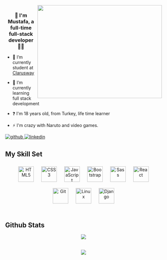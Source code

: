 <div align="right">
<img src="https://c.tenor.com/GfSX-u7VGM4AAAAC/coding.gif" align="right" height="300" width="400" />
</div>  
  

### <div align="center">👋 I'm Mustafa, a full-time full-stack developer 👨‍💻 </div>  
  

- 🔭 I’m currently student at [Clarusway](https://clarusway.com/)  
  

- 🌱 I’m currently learning full stack development  
  

- ❓ I'm 18 years old, from Turkey, life time learner
  
  

- ⚡ I'm crazy with Naruto and video games.  
  

<a href="https://github.com/mustafa-bilen" target="_blank">
<img src=https://img.shields.io/badge/github-%2324292e.svg?&style=for-the-badge&logo=github&logoColor=white alt=github style="margin-bottom: 5px;" />
</a>
<a href="https://linkedin.com/in/mstbln" target="_blank">
<img src=https://img.shields.io/badge/linkedin-%231E77B5.svg?&style=for-the-badge&logo=linkedin&logoColor=white alt=linkedin style="margin-bottom: 5px;" />
</a>  
  

<br/>  


## My Skill Set  
<div align="center">  
<img style="margin: 10px" src="https://profilinator.rishav.dev/skills-assets/html5-original-wordmark.svg" alt="HTML5" height="50" />  
<img style="margin: 10px" src="https://profilinator.rishav.dev/skills-assets/css3-original-wordmark.svg" alt="CSS3" height="50" />  
<img style="margin: 10px" src="https://profilinator.rishav.dev/skills-assets/javascript-original.svg" alt="JavaScript" height="50" />  
<img style="margin: 10px" src="https://profilinator.rishav.dev/skills-assets/bootstrap-plain.svg" alt="Bootstrap" height="50" />  
<img style="margin: 10px" src="https://profilinator.rishav.dev/skills-assets/sass-original.svg" alt="Sass" height="50" />  
<img style="margin: 10px" src="https://profilinator.rishav.dev/skills-assets/react-original-wordmark.svg" alt="React" height="50" />  
<img style="margin: 10px" src="https://profilinator.rishav.dev/skills-assets/git-scm-icon.svg" alt="Git" height="50" />  
<img style="margin: 10px" src="https://profilinator.rishav.dev/skills-assets/linux-original.svg" alt="Linux" height="50" />  
<img style="margin: 10px" src="https://profilinator.rishav.dev/skills-assets/django-original.svg" alt="Django" height="50" />  
</div>  

<br/>  


## Github Stats  
<div align="center"><img src="https://github-readme-stats.vercel.app/api?username=mustafa-bilen&show_icons=true&count_private=true&hide_border=true" align="center" /></div>  

<br/>  

  

<br/>  

<div align="center">
<img src="https://komarev.com/ghpvc/?username=mustafa-bilen&&style=flat-square" align="center" />
</div>  
  

<br/>  


<br />

